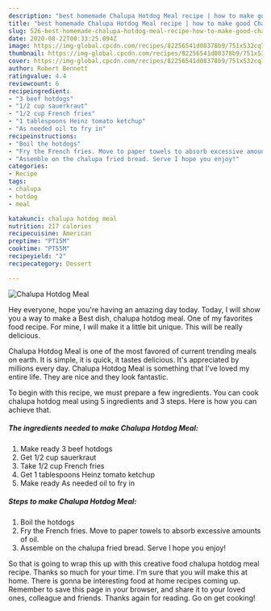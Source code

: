 ```yaml
---
description: "best homemade Chalupa Hotdog Meal recipe | how to make good Chalupa Hotdog Meal"
title: "best homemade Chalupa Hotdog Meal recipe | how to make good Chalupa Hotdog Meal"
slug: 526-best-homemade-chalupa-hotdog-meal-recipe-how-to-make-good-chalupa-hotdog-meal
date: 2020-08-22T00:33:25.094Z
image: https://img-global.cpcdn.com/recipes/82256541d08378b9/751x532cq70/chalupa-hotdog-meal-recipe-main-photo.jpg
thumbnail: https://img-global.cpcdn.com/recipes/82256541d08378b9/751x532cq70/chalupa-hotdog-meal-recipe-main-photo.jpg
cover: https://img-global.cpcdn.com/recipes/82256541d08378b9/751x532cq70/chalupa-hotdog-meal-recipe-main-photo.jpg
author: Robert Bennett
ratingvalue: 4.4
reviewcount: 6
recipeingredient:
- "3 beef hotdogs"
- "1/2 cup sauerkraut"
- "1/2 cup French fries"
- "1 tablespoons Heinz tomato ketchup"
- "As needed oil to fry in"
recipeinstructions:
- "Boil the hotdogs"
- "Fry the French fries. Move to paper towels to absorb excessive amounts of oil."
- "Assemble on the chalupa fried bread. Serve I hope you enjoy!"
categories:
- Recipe
tags:
- chalupa
- hotdog
- meal

katakunci: chalupa hotdog meal 
nutrition: 217 calories
recipecuisine: American
preptime: "PT15M"
cooktime: "PT55M"
recipeyield: "2"
recipecategory: Dessert

---
```



![Chalupa Hotdog Meal](https://img-global.cpcdn.com/recipes/82256541d08378b9/751x532cq70/chalupa-hotdog-meal-recipe-main-photo.jpg)

Hey everyone, hope you're having an amazing day today. Today, I will show you a way to make a Best dish, chalupa hotdog meal. One of my favorites food recipe. For mine, I will make it a little bit unique. This will be really delicious.

Chalupa Hotdog Meal is one of the most favored of current trending meals on earth. It is simple, it is quick, it tastes delicious. It's appreciated by millions every day. Chalupa Hotdog Meal is something that I've loved my entire life. They are nice and they look fantastic.




To begin with this recipe, we must prepare a few ingredients. You can cook chalupa hotdog meal using 5 ingredients and 3 steps. Here is how you can achieve that.

<!--inarticleads1-->

##### The ingredients needed to make Chalupa Hotdog Meal:

1. Make ready 3 beef hotdogs
1. Get 1/2 cup sauerkraut
1. Take 1/2 cup French fries
1. Get 1 tablespoons Heinz tomato ketchup
1. Make ready As needed oil to fry in




<!--inarticleads2-->

##### Steps to make Chalupa Hotdog Meal:

1. Boil the hotdogs
1. Fry the French fries. Move to paper towels to absorb excessive amounts of oil.
1. Assemble on the chalupa fried bread. Serve I hope you enjoy!




So that is going to wrap this up with this creative food chalupa hotdog meal recipe. Thanks so much for your time. I'm sure that you will make this at home. There is gonna be interesting food at home recipes coming up. Remember to save this page in your browser, and share it to your loved ones, colleague and friends. Thanks again for reading. Go on get cooking!

